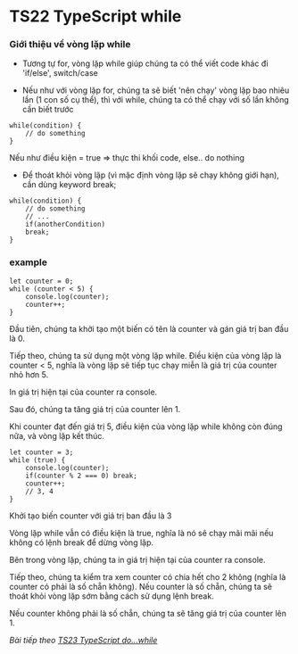 # TS22 TypeScript while

### Giới thiệu về vòng lặp while

- Tương tự for, vòng lặp while giúp chúng ta có thể viết code khác đi 'if/else', switch/case

- Nếu như với vòng lặp for, chúng ta sẽ biết 'nên chạy' vòng lặp bao nhiêu lần (1 con số cụ thể), thì với while, chúng ta có thể chạy với số lần không cần biết trước

```
while(condition) {
    // do something
}
```

Nếu như điều kiện = true => thực thi khối code, else.. do nothing

- Để thoát khỏi vòng lặp (vì mặc định vòng lặp sẽ chạy không giới hạn), cần dùng keyword break;

```
while(condition) {
    // do something
    // ...
    if(anotherCondition)
    break;
}
```

### example

```
let counter = 0;
while (counter < 5) {
    console.log(counter);
    counter++;
}
```

Đầu tiên, chúng ta khởi tạo một biến có tên là counter và gán giá trị ban đầu là 0.

Tiếp theo, chúng ta sử dụng một vòng lặp while. Điều kiện của vòng lặp là counter < 5, nghĩa là vòng lặp sẽ tiếp tục chạy miễn là giá trị của counter nhỏ hơn 5.

In giá trị hiện tại của counter ra console.

Sau đó, chúng ta tăng giá trị của counter lên 1.

Khi counter đạt đến giá trị 5, điều kiện của vòng lặp while không còn đúng nữa, và vòng lặp kết thúc.

```
let counter = 3;
while (true) {
    console.log(counter);
    if(counter % 2 === 0) break;
    counter++;
    // 3, 4
}
```

Khởi tạo biến counter với giá trị ban đầu là 3

Vòng lặp while vẫn có điều kiện là true, nghĩa là nó sẽ chạy mãi mãi nếu không có lệnh break để dừng vòng lặp.

Bên trong vòng lặp, chúng ta in giá trị hiện tại của counter ra console.

Tiếp theo, chúng ta kiểm tra xem counter có chia hết cho 2 không (nghĩa là counter có phải là số chẵn không). Nếu counter là số chẵn, chúng ta sẽ thoát khỏi vòng lặp sớm bằng cách sử dụng lệnh break.

Nếu counter không phải là số chẵn, chúng ta sẽ tăng giá trị của counter lên 1.

*Bài tiếp theo [TS23 TypeScript do...while ](/session/session_023_ts_do_while.md)*
